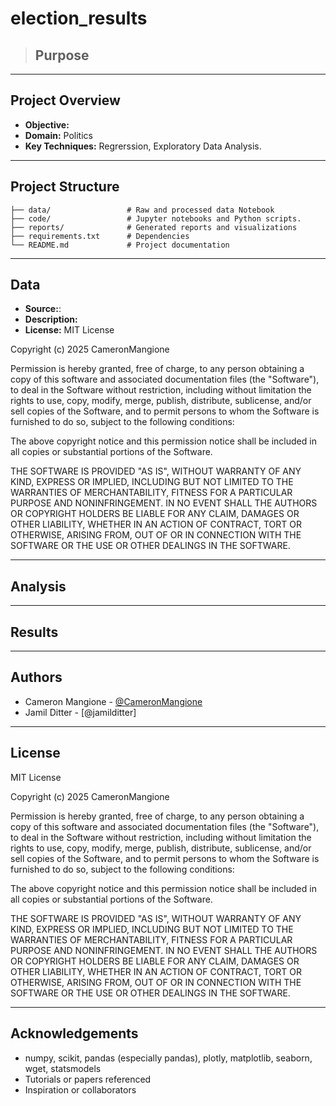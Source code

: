 # election_results

> ## Purpose 

---

## Project Overview




- **Objective:** 
- **Domain:** Politics
- **Key Techniques:** Regrerssion, Exploratory Data Analysis.

---

## Project Structure

```
├── data/                 # Raw and processed data Notebook 
├── code/                 # Jupyter notebooks and Python scripts.
├── reports/              # Generated reports and visualizations
├── requirements.txt      # Dependencies
└── README.md             # Project documentation
```

---

## Data

- **Source:**: 
- **Description:**
- **License:** MIT License

Copyright (c) 2025 CameronMangione

Permission is hereby granted, free of charge, to any person obtaining a copy
of this software and associated documentation files (the "Software"), to deal
in the Software without restriction, including without limitation the rights
to use, copy, modify, merge, publish, distribute, sublicense, and/or sell
copies of the Software, and to permit persons to whom the Software is
furnished to do so, subject to the following conditions:

The above copyright notice and this permission notice shall be included in all
copies or substantial portions of the Software.

THE SOFTWARE IS PROVIDED "AS IS", WITHOUT WARRANTY OF ANY KIND, EXPRESS OR
IMPLIED, INCLUDING BUT NOT LIMITED TO THE WARRANTIES OF MERCHANTABILITY,
FITNESS FOR A PARTICULAR PURPOSE AND NONINFRINGEMENT. IN NO EVENT SHALL THE
AUTHORS OR COPYRIGHT HOLDERS BE LIABLE FOR ANY CLAIM, DAMAGES OR OTHER
LIABILITY, WHETHER IN AN ACTION OF CONTRACT, TORT OR OTHERWISE, ARISING FROM,
OUT OF OR IN CONNECTION WITH THE SOFTWARE OR THE USE OR OTHER DEALINGS IN THE
SOFTWARE.

---

## Analysis




---

## Results




---

## Authors

- Cameron Mangione - [@CameronMangione](https://github.com/CameronMangione)
- Jamil Ditter - [@jamilditter]

---

## License

MIT License

Copyright (c) 2025 CameronMangione

Permission is hereby granted, free of charge, to any person obtaining a copy
of this software and associated documentation files (the "Software"), to deal
in the Software without restriction, including without limitation the rights
to use, copy, modify, merge, publish, distribute, sublicense, and/or sell
copies of the Software, and to permit persons to whom the Software is
furnished to do so, subject to the following conditions:

The above copyright notice and this permission notice shall be included in all
copies or substantial portions of the Software.

THE SOFTWARE IS PROVIDED "AS IS", WITHOUT WARRANTY OF ANY KIND, EXPRESS OR
IMPLIED, INCLUDING BUT NOT LIMITED TO THE WARRANTIES OF MERCHANTABILITY,
FITNESS FOR A PARTICULAR PURPOSE AND NONINFRINGEMENT. IN NO EVENT SHALL THE
AUTHORS OR COPYRIGHT HOLDERS BE LIABLE FOR ANY CLAIM, DAMAGES OR OTHER
LIABILITY, WHETHER IN AN ACTION OF CONTRACT, TORT OR OTHERWISE, ARISING FROM,
OUT OF OR IN CONNECTION WITH THE SOFTWARE OR THE USE OR OTHER DEALINGS IN THE
SOFTWARE.


---

## Acknowledgements

- numpy, scikit, pandas (especially pandas), plotly, matplotlib, seaborn, wget, statsmodels
- Tutorials or papers referenced
- Inspiration or collaborators
